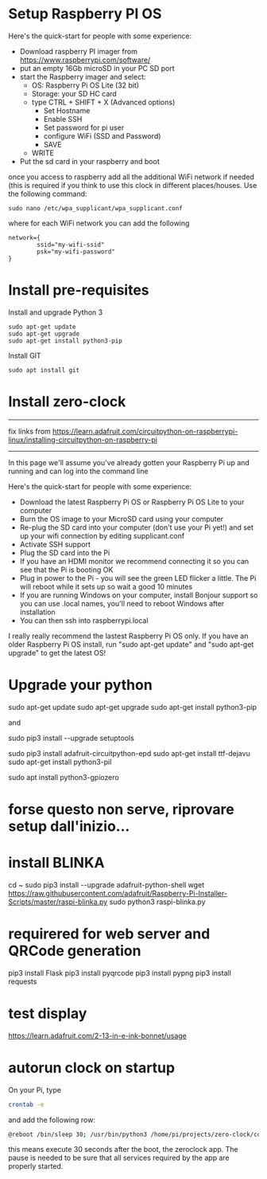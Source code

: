 # Setup Raspberry PI OS

Here's the quick-start for people with some experience:

* Download raspberry PI imager from https://www.raspberrypi.com/software/
* put an empty 16Gb microSD in your PC SD port
* start the Raspberry imager and select:
  * OS: Raspberry Pi OS Lite (32 bit)
  * Storage: your SD HC card
  * type CTRL + SHIFT + X (Advanced options)
    * Set Hostname
    * Enable SSH
    * Set password for pi user
    * configure WiFi (SSD and Password)
    * SAVE
  * WRITE
* Put the sd card in your raspberry and boot

once you access to raspberry add all the additional WiFi network if needed (this is required if you think to use this clock in different places/houses. Use the following command:

```
sudo nano /etc/wpa_supplicant/wpa_supplicant.conf
```

where for each WiFi network you can add the following

```
network={
        ssid="my-wifi-ssid"
        psk="my-wifi-password"
}
```

# Install pre-requisites
Install and upgrade Python 3

```
sudo apt-get update 
sudo apt-get upgrade 
sudo apt-get install python3-pip
```

Install GIT

```
sudo apt install git

```

# Install zero-clock 


----

fix links from https://learn.adafruit.com/circuitpython-on-raspberrypi-linux/installing-circuitpython-on-raspberry-pi

----


In this page we'll assume you've already gotten your Raspberry Pi up and running and can log into the command line

Here's the quick-start for people with some experience:

* Download the latest Raspberry Pi OS or Raspberry Pi OS Lite to your computer
* Burn the OS image to your MicroSD card using your computer
* Re-plug the SD card into your computer (don't use your Pi yet!) and set up your wifi connection by editing supplicant.conf
* Activate SSH support
* Plug the SD card into the Pi
* If you have an HDMI monitor we recommend connecting it so you can see that the Pi is booting OK
* Plug in power to the Pi - you will see the green LED flicker a little. The Pi will reboot while it sets up so wait a good 10 minutes
* If you are running Windows on your computer, install Bonjour support so you can use .local names, you'll need to reboot Windows after installation
* You can then ssh into raspberrypi.local

I really really recommend the lastest Raspberry Pi OS only. If you have an older Raspberry Pi OS install, run "sudo apt-get update" and "sudo apt-get upgrade" to get the latest OS!

# Upgrade your python 
sudo apt-get update
sudo apt-get upgrade
sudo apt-get install python3-pip

and

sudo pip3 install --upgrade setuptools

sudo pip3 install adafruit-circuitpython-epd
sudo apt-get install ttf-dejavu
sudo apt-get install python3-pil


sudo apt install python3-gpiozero

# forse questo non serve, riprovare setup dall'inizio...
# install BLINKA

cd ~
sudo pip3 install --upgrade adafruit-python-shell
wget https://raw.githubusercontent.com/adafruit/Raspberry-Pi-Installer-Scripts/master/raspi-blinka.py
sudo python3 raspi-blinka.py


# requirered for web server and QRCode generation

pip3 install Flask
pip3 install pyqrcode
pip3 install pypng
pip3 install requests

# test display

https://learn.adafruit.com/2-13-in-e-ink-bonnet/usage

# autorun clock on startup 
On your Pi, type 

```bash
crontab -e 
```

and add the following row:

```bash
@reboot /bin/sleep 30; /usr/bin/python3 /home/pi/projects/zero-clock/code/zeroclock.py
```

this means execute 30 seconds after the boot, the zeroclock app. The pause is needed to be sure that all services required by the app are properly started.
